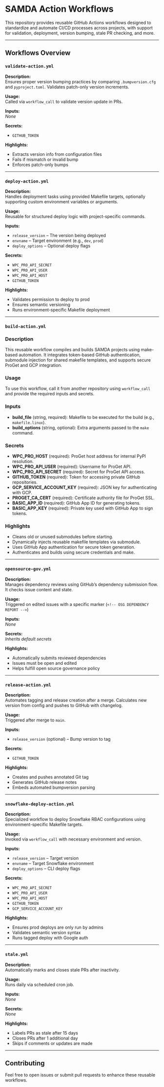 # SAMDA Action Workflows

This repository provides reusable GitHub Actions workflows designed to standardize and automate CI/CD processes across projects, with support for validation, deployment, version bumping, stale PR checking, and more.

---

## Workflows Overview

### `validate-action.yml`

**Description:**  
Ensures proper version bumping practices by comparing `.bumpversion.cfg` and `pyproject.toml`. Validates patch-only version increments.

**Usage:**  
Called via `workflow_call` to validate version update in PRs.

**Inputs:**  
_None_

**Secrets:**  
- `GITHUB_TOKEN`

**Highlights:**
- Extracts version info from configuration files
- Fails if mismatch or invalid bump
- Enforces patch-only bumps

---

### `deploy-action.yml`

**Description:**  
Handles deployment tasks using provided Makefile targets, optionally supporting custom environment variables or arguments.

**Usage:**  
Reusable for structured deploy logic with project-specific commands.

**Inputs:**  
- `release_version` – The version being deployed
- `envname` – Target environment (e.g., `dev`, `prod`)
- `deploy_options` – Optional deploy flags

**Secrets:**  
- `WPC_PRO_API_SECRET`
- `WPC_PRO_API_USER`
- `WPC_PRO_API_HOST`
- `GITHUB_TOKEN`

**Highlights:**
- Validates permission to deploy to prod
- Ensures semantic versioning
- Runs environment-specific Makefile deployment

---

### `build-action.yml`

### Description
This reusable workflow compiles and builds SAMDA projects using make-based automation. It integrates token-based GitHub authentication, submodule injection for shared makefile templates, and supports secure ProGet and GCP integration.

### Usage
To use this workflow, call it from another repository using `workflow_call` and provide the required inputs and secrets.

### Inputs

- **build_file** (string, required): Makefile to be executed for the build (e.g., `makefile.linux`).
- **build_options** (string, optional): Extra arguments passed to the `make` command.

### Secrets

- **WPC_PRO_HOST** (required): ProGet host address for internal PyPI resolution.
- **WPC_PRO_API_USER** (required): Username for ProGet API.
- **WPC_PRO_API_SECRET** (required): Secret for ProGet API access.
- **GITHUB_TOKEN** (required): Token for accessing private GitHub repositories.
- **GCP_SERVICE_ACCOUNT_KEY** (required): JSON key for authenticating with GCP.
- **PROGET_CA_CERT** (required): Certificate authority file for ProGet SSL.
- **BASIC_APP_ID** (required): GitHub App ID for generating tokens.
- **BASIC_APP_KEY** (required): Private key used with GitHub App to sign tokens.

### Highlights

- Cleans old or unused submodules before starting.
- Dynamically injects reusable makefile templates via submodule.
- Uses GitHub App authentication for secure token generation.
- Authenticates and builds using secure credentials and make.


---

### `opensource-gov.yml`

**Description:**  
Manages dependency reviews using GitHub’s dependency submission flow. It checks issue content and state.

**Usage:**  
Triggered on edited issues with a specific marker (`<!-- OSG DEPENDENCY REPORT -->`)

**Inputs:**  
_None_

**Secrets:**  
_Inherits default secrets_

**Highlights:**
- Automatically submits reviewed dependencies
- Issues must be open and edited
- Helps fulfill open source governance policy

---

### `release-action.yml`

**Description:**  
Automates tagging and release creation after a merge. Calculates new version from config and pushes to GitHub with changelog.

**Usage:**  
Triggered after merge to `main`.

**Inputs:**  
- `release_version` (optional) – Bump version to tag

**Secrets:**  
- `GITHUB_TOKEN`

**Highlights:**
- Creates and pushes annotated Git tag
- Generates GitHub release notes
- Embeds automated bumpversion parsing

---

### `snowflake-deploy-action.yml`

**Description:**  
Specialized workflow to deploy Snowflake RBAC configurations using environment-specific Makefile targets.

**Usage:**  
Invoked via `workflow_call` with necessary environment and version.

**Inputs:**  
- `release_version` – Target version
- `envname` – Target Snowflake environment
- `deploy_options` – CLI deploy flags

**Secrets:**  
- `WPC_PRO_API_SECRET`
- `WPC_PRO_API_USER`
- `WPC_PRO_API_HOST`
- `GITHUB_TOKEN`
- `GCP_SERVICE_ACCOUNT_KEY`

**Highlights:**
- Ensures prod deploys are only run by admins
- Validates semantic version syntax
- Runs tagged deploy with Google auth

---

### `stale.yml`

**Description:**  
Automatically marks and closes stale PRs after inactivity.

**Usage:**  
Runs daily via scheduled cron job.

**Inputs:**  
_None_

**Secrets:**  
_None_

**Highlights:**
- Labels PRs as stale after 15 days
- Closes PRs after 1 additional day
- Skips if comments or updates are made

---

## Contributing

Feel free to open issues or submit pull requests to enhance these reusable workflows.

